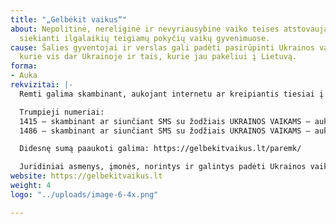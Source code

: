 ```yaml
---
title: "„Gelbėkit vaikus“"
about: Nepolitinė, nereliginė ir nevyriausybinė vaiko teises atstovaujanti organizacija,
  siekianti ilgalaikių teigiamų pokyčių vaikų gyvenimuose.
cause: Šalies gyventojai ir verslas gali padėti pasirūpinti Ukrainos vaikais – tais,
  kurie vis dar Ukrainoje ir tais, kurie jau pakeliui į Lietuvą.
forma:
- Auka
rekvizitai: |-
  Remti galima skambinant, aukojant internetu ar kreipiantis tiesiai į „Gelbėkit vaikus“.

  Trumpieji numeriai:
  1415 – skambinant ar siunčiant SMS su žodžiais UKRAINOS VAIKAMS – auka 10 eurų
  1486 – skambinant ar siunčiant SMS su žodžiais UKRAINOS VAIKAMS – auka 3 eurai

  Didesnę sumą paaukoti galima: https://gelbekitvaikus.lt/paremk/

  Juridiniai asmenys, įmonės, norintys ir galintys padėti Ukrainos vaikams bei į Lietuvą atvyksiančių pabėgėlių šeimoms kviečiami susisiekti organizacijos „Gelbėkit vaikus“ telefono numeriu +370 607 84 249 arba el. paštu simona.uleckiene@savethechildren.org"
website: https://gelbekitvaikus.lt
weight: 4
logo: "../uploads/image-6-4x.png"

---
```

